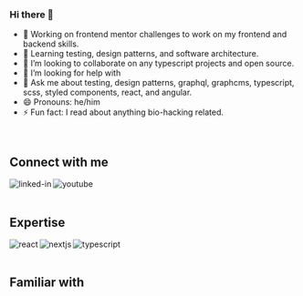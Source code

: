 ### Hi there 👋

- 🔭 Working on frontend mentor challenges to work on my frontend and backend skills.
- 🌱 Learning testing, design patterns, and software architecture.
- 👯 I’m looking to collaborate on any typescript projects and open source.
- 🤔 I’m looking for help with 
- 💬 Ask me about testing, design patterns, graphql, graphcms, typescript, scss, styled components, react, and angular.
- 😄 Pronouns: he/him
- ⚡ Fun fact: I read about anything bio-hacking related.

<br>

## Connect with me
[<img align="left" alt="linked-in" src="https://img.shields.io/badge/linkedin-%230077B5.svg?&style=for-the-badge&logo=linkedin&logoColor=white" />](https://www.linkedin.com/in/simon-k-davis/)
[<img align="left" alt="youtube" src="https://img.shields.io/badge/youtube-red.svg?&style=for-the-badge&logo=youtube&logoColor=white" />](https://www.youtube.com/channel/UCAm6Jn3U9ttjh84N6LNNrHw/featured)

<br>
<br>

## Expertise
<img align="left" alt="react" src="https://img.shields.io/badge/react%20-%2320232a.svg?&style=for-the-badge&logo=react&logoColor=%2361DAFB" />
<img align="left" alt="nextjs" src="https://img.shields.io/badge/nextjs-black.svg?&style=for-the-badge&logo=next.js&logoColor=white" />
<img align="left" alt="typescript" src="https://img.shields.io/badge/typescript-blue.svg?&style=for-the-badge&logo=typescript&logoColor=white" />

<br>
<br>

## Familiar with
